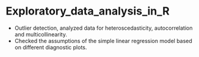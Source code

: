 # Exploratory_data_analysis_in_R
- Outlier detection, analyzed data for heteroscedasticity, autocorrelation and multicollinearity.
- Checked the assumptions of the simple linear regression model based on different diagnostic plots.
